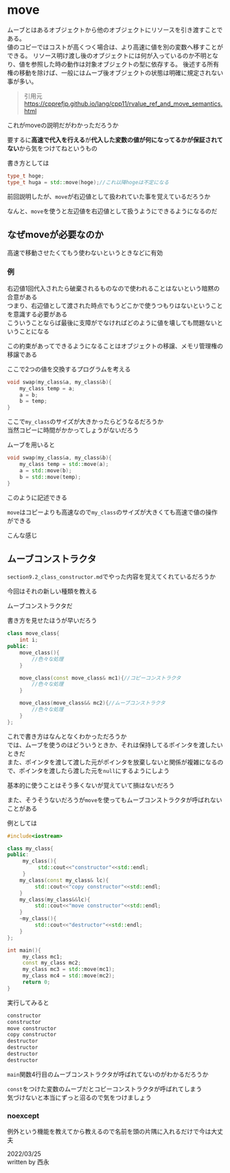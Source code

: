 # move

ムーブとはあるオブジェクトから他のオブジェクトにリソースを引き渡すことである。  
値のコピーではコストが高くつく場合は、より高速に値を別の変数へ移すことができる。
リソース明け渡し後のオブジェクトには何が入っているのか不明となり、値を参照した時の動作は対象オブジェクトの型に依存する。 後述する所有権の移動を除けば、一般にはムーブ後オブジェクトの状態は明確に規定されない事が多い。
>引用元 https://cpprefjp.github.io/lang/cpp11/rvalue_ref_and_move_semantics.html

これがmoveの説明だがわかっただろうか  

要するに**高速で代入を行える**が**代入した変数の値が何になってるかが保証されてない**から気をつけてねというもの

書き方としては

```c++
type_t hoge;
type_t huga = std::move(hoge);//これ以降hogeは不定になる
```

前回説明したが、`move`が右辺値として扱われていた事を覚えているだろうか  

なんと、`move`を使うと左辺値を右辺値として扱うようにできるようになるのだ

## なぜmoveが必要なのか

高速で移動させたくてもう使わないというときなどに有効

### 例

右辺値1回代入されたら破棄されるものなので使われることはないという暗黙の合意がある  
つまり、右辺値として渡された時点でもうどこかで使うつもりはないということを意識する必要がある  
こういうことならば最後に支障がでなければどのように値を壊しても問題ないということになる

この約束があってできるようになることはオブジェクトの移譲、メモリ管理権の移譲である

ここで2つの値を交換するプログラムを考える

```c++
void swap(my_class&a, my_class&b){
    my_class temp = a;
    a = b;
    b = temp;
}
```

ここで`my_class`のサイズが大きかったらどうなるだろうか  
当然コピーに時間がかかってしょうがないだろう

ムーブを用いると

```c++
void swap(my_class&a, my_class&b){
    my_class temp = std::move(a);
    a = std::move(b);
    b = std::move(temp);
}
```

このように記述できる

`move`はコピーよりも高速なので`my_class`のサイズが大きくても高速で値の操作ができる

こんな感じ

## ムーブコンストラクタ

`section9.2_class_constructor.md`でやった内容を覚えてくれているだろうか

今回はそれの新しい種類を教える

ムーブコンストラクタだ

書き方を見せたほうが早いだろう

```c++
class move_class{
    int i;
public:
    move_class(){
        //色々な処理
    }

    move_class(const move_class& mc1){//コピーコンストラクタ
        //色々な処理
    }

    move_class(move_class&& mc2){//ムーブコンストラクタ
        //色々な処理
    }
};
```

これで書き方はなんとなくわかっただろうか  
では、ムーブを使うのはどういうときか、それは保持してるポインタを渡したいときだ  
また、ポインタを渡して渡した元がポインタを放棄しないと関係が複雑になるので、ポインタを渡したら渡した元を`null`にするようにしよう

基本的に使うことはそう多くないが覚えていて損はないだろう

また、そうそうないだろうが`move`を使ってもムーブコンストラクタが呼ばれないことがある

例としては

```c++
#include<iostream>

class my_class{
public:
     my_class(){
          std::cout<<"constructor"<<std::endl;
     }
    my_class(const my_class& lc){
         std::cout<<"copy constructor"<<std::endl;
    }
    my_class(my_class&&lc){
         std::cout<<"move constructor"<<std::endl;
    }
    ~my_class(){
         std::cout<<"destructor"<<std::endl;
    }
};

int main(){
     my_class mc1;
     const my_class mc2;
     my_class mc3 = std::move(mc1);
     my_class mc4 = std::move(mc2);
     return 0;
}
```

実行してみると

```markdown
constructor
constructor
move constructor
copy constructor
destructor
destructor
destructor
destructor
```

`main`関数4行目のムーブコンストラクタが呼ばれてないのがわかるだろうか

`const`をつけた変数のムーブだとコピーコンストラクタが呼ばれてしまう  
気づけないと本当にずっと沼るので気をつけましょう

### noexcept

例外という機能を教えてから教えるので名前を頭の片隅に入れるだけで今は大丈夫

2022/03/25  
written by 西永
